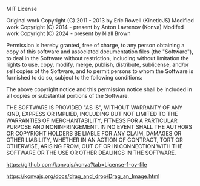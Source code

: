 MIT License

Original work Copyright (C) 2011 - 2013 by Eric Rowell (KineticJS)
Modified work Copyright (C) 2014 - present by Anton Lavrenov (Konva)
Modifed work Copyright (C) 2024 - present by Niall Brown


Permission is hereby granted, free of charge, to any person obtaining a copy
of this software and associated documentation files (the "Software"), to deal
in the Software without restriction, including without limitation the rights
to use, copy, modify, merge, publish, distribute, sublicense, and/or sell
copies of the Software, and to permit persons to whom the Software is
furnished to do so, subject to the following conditions:

The above copyright notice and this permission notice shall be included in all
copies or substantial portions of the Software.

THE SOFTWARE IS PROVIDED "AS IS", WITHOUT WARRANTY OF ANY KIND, EXPRESS OR
IMPLIED, INCLUDING BUT NOT LIMITED TO THE WARRANTIES OF MERCHANTABILITY,
FITNESS FOR A PARTICULAR PURPOSE AND NONINFRINGEMENT. IN NO EVENT SHALL THE
AUTHORS OR COPYRIGHT HOLDERS BE LIABLE FOR ANY CLAIM, DAMAGES OR OTHER
LIABILITY, WHETHER IN AN ACTION OF CONTRACT, TORT OR OTHERWISE, ARISING FROM,
OUT OF OR IN CONNECTION WITH THE SOFTWARE OR THE USE OR OTHER DEALINGS IN THE
SOFTWARE.


https://github.com/konvajs/konva?tab=License-1-ov-file

https://konvajs.org/docs/drag_and_drop/Drag_an_Image.html
